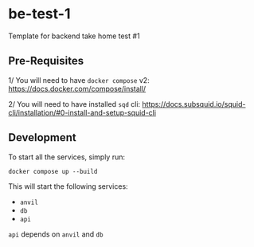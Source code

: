 # be-test-1
Template for backend take home test #1

## Pre-Requisites

1/ You will need to have `docker compose` v2: https://docs.docker.com/compose/install/

2/ You will need to have installed `sqd` cli: https://docs.subsquid.io/squid-cli/installation/#0-install-and-setup-squid-cli

## Development

To start all the services, simply run:

`docker compose up --build`

This will start the following services:

- `anvil`
- `db`
- `api`

`api` depends on `anvil` and `db`


